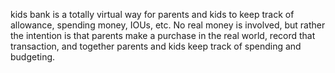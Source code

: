 kids bank is a totally virtual way for parents and kids to keep track of allowance, spending money, IOUs, etc.
No real money is involved, but rather the intention is that parents make a purchase in the real world, 
record that transaction, and together parents and kids keep track of spending and budgeting. 